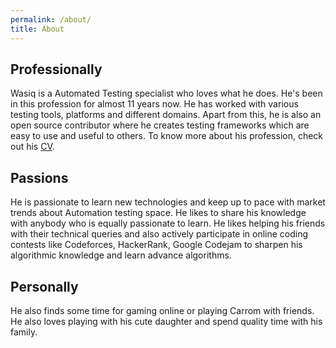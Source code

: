 ```yaml
---
permalink: /about/
title: About
---
```


## Professionally
Wasiq is a Automated Testing specialist who loves what he does. He's been in this profession for almost 11 years now.
He has worked with various testing tools, platforms and different domains. Apart from this, he is also an open source contributor where he creates testing frameworks which are easy to use and useful to others. To know more about his profession, check out his [CV](/cv/).

## Passions
He is passionate to learn new technologies and keep up to pace with market trends about Automation testing space.
He likes to share his knowledge with anybody who is equally passionate to learn. He likes helping his friends with their technical queries and also actively participate in online coding contests like Codeforces, HackerRank, Google Codejam to sharpen his algorithmic knowledge and learn advance algorithms.

## Personally
He also finds some time for gaming online or playing Carrom with friends. He also loves playing with his cute daughter and spend quality time with his family.
